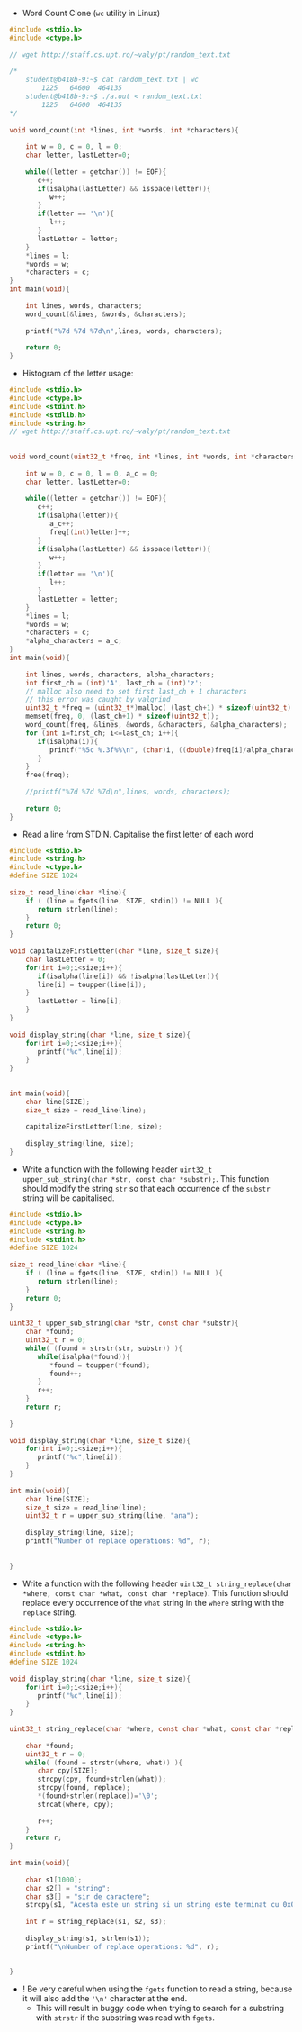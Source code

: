 - Word Count Clone (``wc`` utility in Linux)
```C
#include <stdio.h>  
#include <ctype.h>  
  
// wget http://staff.cs.upt.ro/~valy/pt/random_text.txt  
  
/*  
    student@b418b-9:~$ cat random_text.txt | wc       
	    1225   64600  464135
    student@b418b-9:~$ ./a.out < random_text.txt  
	    1225   64600  464135  
*/  
  
void word_count(int *lines, int *words, int *characters){  
  
    int w = 0, c = 0, l = 0;  
    char letter, lastLetter=0;  
  
    while((letter = getchar()) != EOF){  
       c++;  
       if(isalpha(lastLetter) && isspace(letter)){  
          w++;  
       }       
       if(letter == '\n'){  
          l++;  
       }  
       lastLetter = letter;  
    }  
    *lines = l;  
    *words = w;  
    *characters = c;  
}  
int main(void){  
  
    int lines, words, characters;  
    word_count(&lines, &words, &characters);  
  
    printf("%7d %7d %7d\n",lines, words, characters);  
  
    return 0;  
}
```


- Histogram of the letter usage:
```C
#include <stdio.h>  
#include <ctype.h>  
#include <stdint.h>  
#include <stdlib.h>  
#include <string.h>  
// wget http://staff.cs.upt.ro/~valy/pt/random_text.txt  
  
  
void word_count(uint32_t *freq, int *lines, int *words, int *characters, int *alpha_characters){  
  
    int w = 0, c = 0, l = 0, a_c = 0;  
    char letter, lastLetter=0;  
  
    while((letter = getchar()) != EOF){  
       c++;  
       if(isalpha(letter)){  
          a_c++;  
          freq[(int)letter]++;  
       }  
       if(isalpha(lastLetter) && isspace(letter)){  
          w++;  
       }       
       if(letter == '\n'){  
          l++;  
       }  
       lastLetter = letter;  
    }  
    *lines = l;  
    *words = w;  
    *characters = c;  
    *alpha_characters = a_c;   
}  
int main(void){  
  
    int lines, words, characters, alpha_characters;  
    int first_ch = (int)'A', last_ch = (int)'z';  
    // malloc also need to set first last_ch + 1 characters  
    // this error was caught by valgrind    
    uint32_t *freq = (uint32_t*)malloc( (last_ch+1) * sizeof(uint32_t) );  
    memset(freq, 0, (last_ch+1) * sizeof(uint32_t));  
    word_count(freq, &lines, &words, &characters, &alpha_characters);  
    for (int i=first_ch; i<=last_ch; i++){  
       if(isalpha(i)){  
          printf("%5c %.3f%%\n", (char)i, ((double)freq[i]/alpha_characters)*100);  
       }  
    }  
    free(freq);  
  
    //printf("%7d %7d %7d\n",lines, words, characters);  
  
    return 0;  
}
```

- Read a line from STDIN. Capitalise the first letter of each word
```C
#include <stdio.h>  
#include <string.h>  
#include <ctype.h>  
#define SIZE 1024  
  
size_t read_line(char *line){  
    if ( (line = fgets(line, SIZE, stdin)) != NULL ){  
       return strlen(line);  
    }  
    return 0;  
}  
  
void capitalizeFirstLetter(char *line, size_t size){  
    char lastLetter = 0;  
    for(int i=0;i<size;i++){  
       if(isalpha(line[i]) && !isalpha(lastLetter)){  
       line[i] = toupper(line[i]);      
    }  
       lastLetter = line[i];  
    }    
}  
  
void display_string(char *line, size_t size){  
    for(int i=0;i<size;i++){  
       printf("%c",line[i]);  
    }  
}  
  
  
int main(void){  
    char line[SIZE];  
    size_t size = read_line(line);  
  
    capitalizeFirstLetter(line, size);  
  
    display_string(line, size);  
}
```

- Write a function with the following header ``uint32_t upper_sub_string(char *str, const char *substr);``. This function should modify the string ``str`` so that each occurrence of the ``substr`` string will be capitalised.
```C
#include <stdio.h>  
#include <ctype.h>  
#include <string.h>  
#include <stdint.h>  
#define SIZE 1024  
  
size_t read_line(char *line){  
    if ( (line = fgets(line, SIZE, stdin)) != NULL ){  
       return strlen(line);     
    }  
    return 0;  
}  
  
uint32_t upper_sub_string(char *str, const char *substr){  
    char *found;  
    uint32_t r = 0;  
    while( (found = strstr(str, substr)) ){  
       while(isalpha(*found)){  
          *found = toupper(*found);  
          found++;  
       }  
       r++;  
    }  
    return r;  
  
}  
  
void display_string(char *line, size_t size){  
    for(int i=0;i<size;i++){  
       printf("%c",line[i]);  
    }  
}  
  
int main(void){  
    char line[SIZE];  
    size_t size = read_line(line);  
    uint32_t r = upper_sub_string(line, "ana");  
      
    display_string(line, size);  
    printf("Number of replace operations: %d", r);  
      
      
}
```

- Write a function with the following header ``uint32_t string_replace(char *where, const char *what, const char *replace)``. This function should replace every occurrence of the ``what`` string in the ``where`` string with the ``replace`` string.
```C
#include <stdio.h>  
#include <ctype.h>  
#include <string.h>  
#include <stdint.h>  
#define SIZE 1024  
  
void display_string(char *line, size_t size){  
    for(int i=0;i<size;i++){  
       printf("%c",line[i]);  
    }  
}  
  
uint32_t string_replace(char *where, const char *what, const char *replace){  
      
    char *found;  
    uint32_t r = 0;  
    while( (found = strstr(where, what)) ){  
       char cpy[SIZE];  
       strcpy(cpy, found+strlen(what));  
       strcpy(found, replace);  
       *(found+strlen(replace))='\0';  
       strcat(where, cpy);  
  
       r++;  
    }  
    return r;  
}  
  
int main(void){  
      
    char s1[1000];  
    char s2[] = "string";  
    char s3[] = "sir de caractere";  
    strcpy(s1, "Acesta este un string si un string este terminat cu 0x00");  
  
    int r = string_replace(s1, s2, s3);      
  
    display_string(s1, strlen(s1));  
    printf("\nNumber of replace operations: %d", r);  
      
      
}
```

- ! Be very careful when using the ``fgets`` function to read a string, because it will also add the ``'\n'`` character at the end.
	- This will result in buggy code when trying to search for a substring with ``strstr`` if the substring was read with ``fgets``.